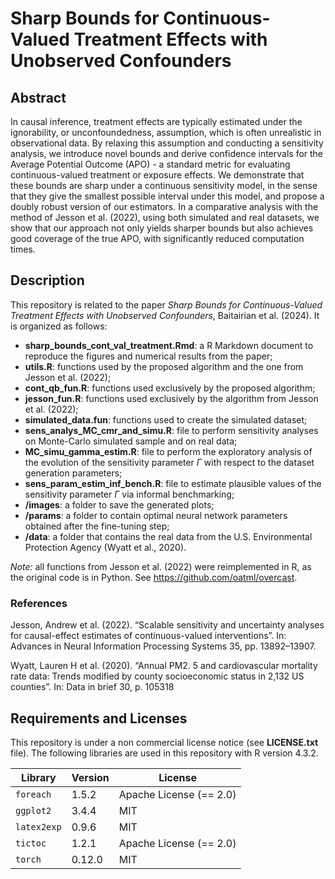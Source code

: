 # Sharp Bounds for Continuous-Valued Treatment Effects with Unobserved Confounders

## Abstract

In causal inference, treatment effects are typically estimated under the ignorability, or unconfoundedness, assumption, which is often unrealistic in observational data. By relaxing this assumption and conducting a sensitivity analysis, we introduce novel bounds and derive confidence intervals for the Average Potential Outcome (APO) - a standard metric for evaluating continuous-valued treatment or exposure effects. We demonstrate that these bounds are sharp under a continuous sensitivity model, in the sense that they give the smallest possible interval under this model, and propose a doubly robust version of our estimators. In a comparative analysis with the method of Jesson et al. (2022), using both simulated and real datasets, we show that our approach not only yields sharper bounds but also achieves good coverage of the true APO, with significantly reduced computation times.

## Description
This repository is related to the paper *Sharp Bounds for Continuous-Valued Treatment Effects with Unobserved Confounders*, Baitairian et al. (2024). It is organized as follows:

- **sharp_bounds_cont_val_treatment.Rmd**: a R Markdown document to reproduce the figures and numerical results from the paper;
- **utils.R**: functions used by the proposed algorithm and the one from Jesson et al. (2022);
- **cont_qb_fun.R**: functions used exclusively by the proposed algorithm;
- **jesson_fun.R**: functions used exclusively by the algorithm from Jesson et al. (2022);
- **simulated_data.fun**: functions used to create the simulated dataset;
- **sens_analys_MC_cmr_and_simu.R**: file to perform sensitivity analyses on Monte-Carlo simulated sample and on real data;
- **MC_simu_gamma_estim.R**: file to perform the exploratory analysis of the evolution of the sensitivity parameter $\Gamma$ with respect to the dataset generation parameters;
- **sens_param_estim_inf_bench.R**: file to estimate plausible values of the sensitivity parameter $\Gamma$ via informal benchmarking;
- **/images**: a folder to save the generated plots;
- **/params**: a folder to contain optimal neural network parameters obtained after the fine-tuning step;
- **/data**: a folder that contains the real data from the U.S. Environmental Protection Agency (Wyatt et al., 2020).

*Note:* all functions from Jesson et al. (2022) were reimplemented in R, as the original code is in Python. See https://github.com/oatml/overcast.

### References
Jesson, Andrew et al. (2022). “Scalable sensitivity and uncertainty analyses for causal-effect estimates of continuous-valued interventions”. In: Advances in Neural Information Processing Systems 35, pp. 13892–13907.

Wyatt, Lauren H et al. (2020). “Annual PM2. 5 and cardiovascular mortality rate data: Trends modified by county socioeconomic status in 2,132 US counties”. In: Data in brief 30, p. 105318

## Requirements and Licenses
This repository is under a non commercial license notice (see **LICENSE.txt** file). The following libraries are used in this repository with R version 4.3.2.

|Library|Version|License|
|---|---|---|
|`foreach`|1.5.2|Apache License (== 2.0)|
|`ggplot2`|3.4.4|MIT|
|`latex2exp`|0.9.6|MIT|
|`tictoc`|1.2.1|Apache License (== 2.0)|
|`torch`|0.12.0|MIT|
